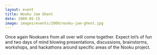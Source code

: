 ```yaml
---
layout: event
title: Nooku Jam Ghent
date: 2009-05-15
image: images/events/2009/nooku-jam-ghent.jpg
---
```


Once again Nookuers from all over will come together. Expect lot’s of fun and two days of mind blowing presentations,
discussions, brainstorms, workshops, and hackathons around specific areas of the Nooku project.
